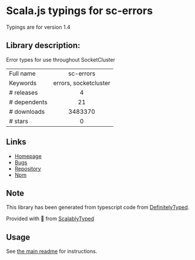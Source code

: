 
# Scala.js typings for sc-errors

Typings are for version 1.4

## Library description:
Error types for use throughout SocketCluster

|                    |                 |
| ------------------ | :-------------: |
| Full name          | sc-errors |
| Keywords           | errors, socketcluster |
| # releases         | 4 |
| # dependents       | 21 |
| # downloads        | 3483370 |
| # stars            | 0 |

## Links
- [Homepage](https://github.com/SocketCluster/sc-errors)
- [Bugs](https://github.com/SocketCluster/sc-errors/issues)
- [Repository](https://github.com/SocketCluster/sc-errors)
- [Npm](https://www.npmjs.com/package/sc-errors)
    


## Note
This library has been generated from typescript code from [DefinitelyTyped](https://definitelytyped.org).

Provided with :purple_heart: from [ScalablyTyped](https://github.com/oyvindberg/ScalablyTyped)

## Usage
See [the main readme](../../readme.md) for instructions.


